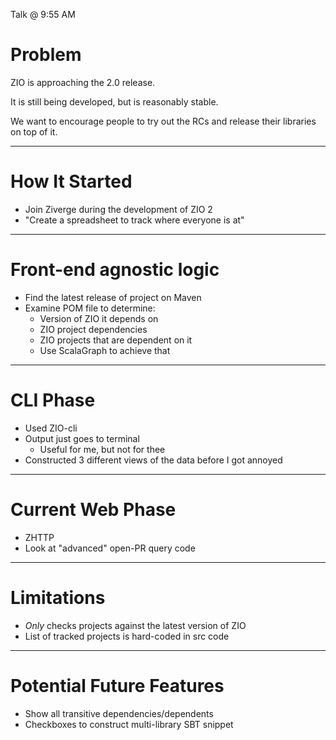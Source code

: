 Talk @ 9:55 AM
# Problem

ZIO is approaching the 2.0 release.

It is still being developed, but is reasonably stable.

We want to encourage people to try out the RCs and release their libraries on top of it.

---
# How It Started

- Join Ziverge during the development of ZIO 2
- "Create a spreadsheet to track where everyone is at"

---
# Front-end agnostic logic
- Find the latest release of project on Maven
- Examine POM file to determine: 
  - Version of ZIO it depends on
  - ZIO project dependencies
  - ZIO projects that are dependent on it
  - Use ScalaGraph to achieve that

---
# CLI Phase

- Used ZIO-cli
- Output just goes to terminal
  - Useful for me, but not for thee
- Constructed 3 different views of the data before I got annoyed

---
# Current Web Phase

- ZHTTP
- Look at "advanced" open-PR query code

---
# Limitations
- *Only* checks projects against the latest version of ZIO
- List of tracked projects is hard-coded in src code

---
# Potential Future Features
- Show all transitive dependencies/dependents
- Checkboxes to construct multi-library SBT snippet
